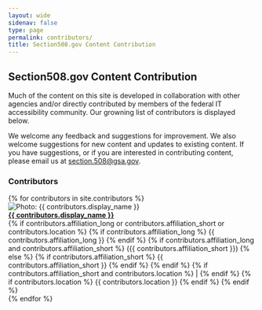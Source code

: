 ```yaml
--- 
layout: wide
sidenav: false
type: page
permalink: contributors/
title: Section508.gov Content Contribution
---
```

<h2>Section508.gov Content Contribution</h2>
<p>Much of the content on this site is developed in collaboration with other agencies and/or directly contributed by members of the federal IT accessibility community. Our growning list of contributors is displayed below.</p>
<p>We welcome any feedback and suggestions for improvement. We also welcome suggestions for new content and updates to existing content. If you have suggestions, or if you are interested in contributing content, please email us at <a href="mailto:section.508@gsa.gov">section.508@gsa.gov</a>.</p>
<h3>Contributors</h3>
<div class="grid-container margin-y-2 padding-x-0">
{% for contributors in site.contributors %}
    <div class="grid-row flex-wrap margin-y-1 grid-gap-1 border-bottom-1px border-base-lighter">
        <div class="grid-col-auto">
            <img class="circle-8" src="{{ contributors.image_url }}" alt="Photo: {{ contributors.display_name }}" style="vertical-align:middle">
        </div>
        <div class="grid-col-9 padding-y-1">
            <a href="{{ site.baseurl }}{{ contributors.url }}{{ contributors.output_ext }}"><strong>{{ contributors.display_name }}</strong></a><br>
            {% if contributors.affiliation_long or contributors.affiliation_short or contributors.location %}
                    {% if contributors.affiliation_long %}
                        {{ contributors.affiliation_long }}
                    {% endif %}
                    {% if contributors.affiliation_long and contributors.affiliation_short %}
                        &lpar;{{ contributors.affiliation_short }}&rpar;
                    {% else %}    
                        {% if contributors.affiliation_short %}
                            {{ contributors.affiliation_short }}
                        {% endif %}
                    {% endif %}
                    {% if contributors.affiliation_short and contributors.location %}
                    | 
                    {% endif %}
                    {% if contributors.location %}
                    {{ contributors.location }}
                    {% endif %}
            {% endif %}
        </div>
    </div>
{% endfor %}
</div>


